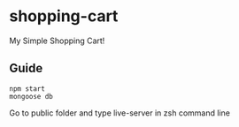 # shopping-cart

My Simple Shopping Cart!

## Guide

```
npm start
mongoose db
```
Go to public folder and type live-server in zsh command line
